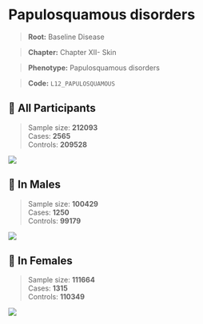 # Papulosquamous disorders

> **Root:** Baseline Disease  

> **Chapter:** Chapter XII- Skin  

> **Phenotype:** Papulosquamous disorders  

> **Code:** `L12_PAPULOSQUAMOUS`

## 🧪 All Participants  
> Sample size: **212093**  
> Cases: **2565**  
> Controls: **209528**
<img src="/Disease/Figures/ALL/Incidence/L12_PAPULOSQUAMOUS.png"/>
<CsvTable src="/Disease_Data/ALL/Incidence/COX_L12_PAPULOSQUAMOUS.csv" label="🔍 View full results" />

## 👨 In Males  
> Sample size: **100429**  
> Cases: **1250**  
> Controls: **99179**
<img src="/Disease/Figures/Male/Incidence/L12_PAPULOSQUAMOUS.png"/>
<CsvTable src="/Disease_Data/Male/Incidence/COX_L12_PAPULOSQUAMOUS.csv" label="🔍 View full results" />

## 👩 In Females  
> Sample size: **111664**  
> Cases: **1315**  
> Controls: **110349**
<img src="/Disease/Figures/Female/Incidence/L12_PAPULOSQUAMOUS.png"/>
<CsvTable src="/Disease_Data/Female/Incidence/COX_L12_PAPULOSQUAMOUS.csv" label="🔍 View full results" />
